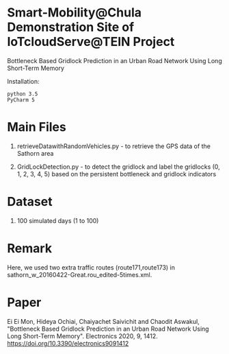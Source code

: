 # Smart-Mobility@Chula Demonstration Site of IoTcloudServe@TEIN Project

Bottleneck Based Gridlock Prediction in an Urban Road Network Using Long Short-Term Memory

Installation:

	python 3.5 
	PyCharm 5 


Main Files 
============================================================================================
1) retrieveDatawithRandomVehicles.py 	- to retrieve the GPS data of the Sathorn area


2) GridLockDetection.py					- to detect the gridlock and label the gridlocks (0, 1, 2, 3, 4, 5) based on the persistent bottleneck and gridlock indicators
										

Dataset
============================================================================================

1) 100 simulated days (1 to 100)		


Remark
============================================================================================
Here, we used two extra traffic routes (route171,route173) in sathorn_w_20160422-Great.rou_edited-5times.xml. 


Paper
============================================================================================

Ei Ei Mon, Hideya Ochiai, Chaiyachet Saivichit and Chaodit Aswakul, "Bottleneck Based Gridlock Prediction in an Urban Road Network Using Long Short-Term Memory". Electronics 2020, 9, 1412.
https://doi.org/10.3390/electronics9091412
